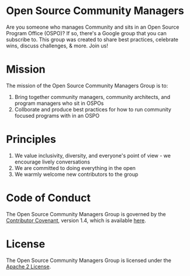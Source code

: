 # Open Source Community Managers

Are you someone who manages Community and sits in an Open Source Program Office (OSPO)? If so, there's a Google group that you can subscribe to. This group was created to share best practices, celebrate wins, discuss challenges, & more. Join us!


# Mission
The mission of the Open Source Community Managers Group is to:

1. Bring together community managers, community architects, and program managers who sit in OSPOs
2. Collborate and produce best practices for how to run community focused programs with in an OSPO 

# Principles
1. We value inclusivity, diversity, and everyone's point of view - we encourage lively conversations
2. We are committed to doing everything in the open
3. We warmly welcome new contributors to the group

# Code of Conduct
The Open Source Community Managers Group is governed by the [Contributor Covenant](https://www.contributor-covenant.org/), version 1.4, which is available [here](https://www.contributor-covenant.org/version/1/4/code-of-conduct.html).

# License 
The Open Source Community Managers Group is licensed under the [Apache 2 License](https://github.com/OSCMs/OSCM/blob/master/LICENSE).

